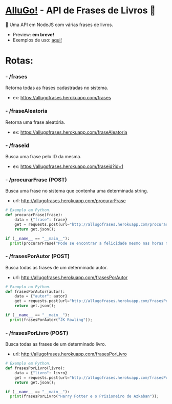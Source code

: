 # <a href="http://instagram.com/allugo_app">AlluGo!</a> - API de Frases de Livros :book:
:pencil: Uma API em NodeJS com várias frases de livros.
- Preview: <b>em breve!</b>
- Exemplos de uso: <a href="https://github.com/allugo/Frases-Livros-API/tree/master/exemplos">aqui!</a>

# Rotas:

### - /frases
  Retorna todas as frases cadastradas no sistema.
  - ex: <a href="https://allugofrases.herokuapp.com/frases">https://allugofrases.herokuapp.com/frases</a>

### - /fraseAleatoria
  Retorna uma frase aleatória.
  - ex: <a href="https://allugofrases.herokuapp.com/fraseAleatoria">https://allugofrases.herokuapp.com/fraseAleatoria</a>

### - /fraseid
  Busca uma frase pelo ID da mesma.
  - ex: <a href="https://allugofrases.herokuapp.com/fraseid?id=1">https://allugofrases.herokuapp.com/fraseid?id=1</a>
  
### - /procurarFrase (POST)
  Busca uma frase no sistema que contenha uma determinada string.
  - url: <a href="javascript:void(0)">http://allugofrases.herokuapp.com/procurarFrase</a>
```py
# Exemplo em Python.
def procurarFrase(frase):
    data = {"frase": frase}
    get = requests.post(url="http://allugofrases.herokuapp.com/procurarFrase", json=data, headers={'Content-Type': "application/json", 'Accept': "application/json"});
    return get.json();

if (__name__ == "__main__"):
  print(procurarFrase("Pode se encontrar a felicidade mesmo nas horas mais sombrias"));
```

### - /frasesPorAutor (POST)
  Busca todas as frases de um determinado autor.
  - url: <a href="javascript:void(0)">http://allugofrases.herokuapp.com/frasesPorAutor</a>
```py
# Exemplo em Python.
def frasesPorAutor(autor):
    data = {"autor": autor}
    get = requests.post(url="http://allugofrases.herokuapp.com/frasesPorAutor", json=data, headers={'Content-Type': "application/json", 'Accept': "application/json"});
    return get.json();

if (__name__ == "__main__"):
  print(frasesPorAutor("JK Rowling"));
```

### - /frasesPorLivro (POST)
  Busca todas as frases de um determinado livro.
  - url: <a href="javascript:void(0)">http://allugofrases.herokuapp.com/frasesPorLivro</a>
```py
# Exemplo em Python.
def frasesPorLivro(livro):
    data = {"livro": livro}
    get = requests.post(url="http://allugofrases.herokuapp.com/frasesPorLivro", json=data, headers={'Content-Type': "application/json", 'Accept': "application/json"});
    return get.json();

if (__name__ == "__main__"):
  print(frasesPorLivro("Harry Potter e o Prisioneiro de Azkaban"));
```

